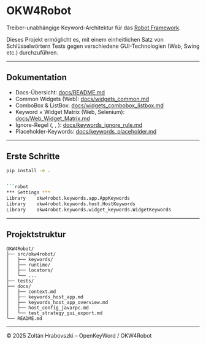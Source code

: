 ﻿# OKW4Robot

Treiber-unabhängige Keyword-Architektur für das [Robot Framework](https://robotframework.org/).

Dieses Projekt ermöglicht es, mit einem einheitlichen Satz von Schlüsselwörtern Tests gegen verschiedene GUI-Technologien (Web, Swing etc.) durchzuführen.

---

## Dokumentation


- Docs-Übersicht: [docs/README.md](docs/README.md)
- Common Widgets (Web): [docs/widgets_common.md](docs/widgets_common.md)
- ComboBox & ListBox: [docs/widgets_combobox_listbox.md](docs/widgets_combobox_listbox.md)
- Keyword × Widget Matrix (Web, Selenium): [docs/Web_Widget_Matrix.md](docs/Web_Widget_Matrix.md)
- Ignore-Regel (, , ): [docs/keywords_ignore_rule.md](docs/keywords_ignore_rule.md)
- Placeholder-Keywords: [docs/keywords_placeholder.md](docs/keywords_placeholder.md)

---

## Erste Schritte

```bash
pip install -e .


```robot
*** Settings ***
Library    okw4robot.keywords.app.AppKeywords
Library    okw4robot.keywords.host.HostKeywords
Library    okw4robot.keywords.widget_keywords.WidgetKeywords
```

---

## Projektstruktur

```
OKW4Robot/
├── src/okw4robot/
│   ├── keywords/
│   ├── runtime/
│   ├── locators/
│   └── ...
├── tests/
├── docs/
│   ├── context.md
│   ├── keywords_host_app.md
│   ├── keywords_host_app_overview.md
│   ├── host_config_javarpc.md
│   └── test_strategy_gui_export.md
└── README.md

```

---

© 2025 Zoltán Hrabovszki – OpenKeyWord / OKW4Robot